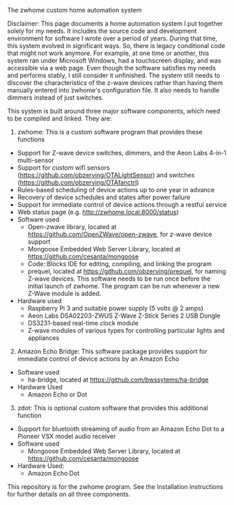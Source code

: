 The zwhome custom home automation system

Disclaimer: This page documents a home automation system I put together solely for my needs. It includes the source code and development environment for software I wrote over a period of years. During that time, this system evolved in significant ways. So, there is legacy conditional code that might not work anymore. For example, at one time or another, this system ran under Microsoft Windows, had a touchscreen display, and was accessible via a web page. Even though the software satisfies my needs and performs stably, I still consider it unfinished. The system still needs to discover the characteristics of the z-wave devices rather than having them manually entered into zwhome's configuration file. It also needs to handle dimmers instead of just switches.

This system is built around three major software components, which need to be compiled and linked. They are:

1.  zwhome: This is a custom software program that provides these functions
  - Support for Z-wave device switches, dimmers, and the Aeon Labs 4-in-1 multi-sensor
  - Support for custom wifi sensors (https://github.com/obzerving/OTALightSensor) and switches (https://github.com/obzerving/OTAfanctrl)
  - Rules-based scheduling of device actions up to one year in advance
  - Recovery of device schedules and states after power failure
  - Support for immediate control of device actions through a restful service
  - Web status page (e.g. http://zwhome.local:8000/status)
  - Software used
    - Open-zwave library, located at https://github.com/OpenZWave/open-zwave, for z-wave device support
    - Mongoose Embedded Web Server Library, located at https://github.com/cesanta/mongoose
    - Code::Blocks IDE for editing, compiling, and linking the program
    - prequel, located at https://github.com/obzerving/prequel, for naming Z-wave devices. This software needs to be run once before the initial launch of zwhome. The program can be run whenever a new Z-Wave module is added.
  - Hardware used
    - Raspberry Pi 3 and suitable power supply (5 volts @ 2 amps)
    - Aeon Labs DSA02203-ZWUS Z-Wave Z-Stick Series 2 USB Dongle
    - DS3231-based real-time clock module
    - Z-wave modules of various types for controlling particular lights and appliances

2.  Amazon Echo Bridge: This software package provides support for immediate control of device actions by an Amazon Echo
  - Software used
    - ha-bridge, located at https://github.com/bwssytems/ha-bridge
  - Hardware Used
    - Amazon Echo or Dot

3. zdot: This is optional custom software that provides this additional function
  - Support for bluetooth streaming of audio from an Amazon Echo Dot to a Pioneer VSX model audio receiver
  - Software used
    - Mongoose Embedded Web Server Library, located at https://github.com/cesanta/mongoose
  - Hardware Used:
    - Amazon Echo Dot

This repository is for the zwhome program. See the Installation instructions for further details on all three components.